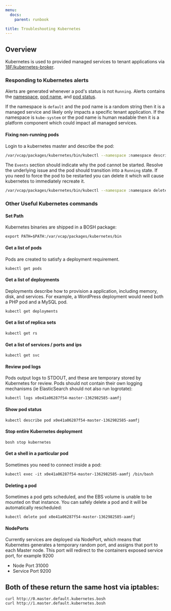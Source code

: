 ```yaml
---
menu:
  docs:
    parent: runbook

title: Troubleshooting Kubernetes
---
```


## Overview
Kubernetes is used to provided managed services to tenant applications via [18F/kubernetes-broker](https://github.com/18F/kubernetes-broker).

### Responding to Kubernetes alerts
Alerts are generated whenever a pod's status is not `Running`. Alerts contains the [namespace](https://kubernetes.io/docs/user-guide/namespaces/), [pod name](https://kubernetes.io/docs/user-guide/pods/), and [pod status](https://kubernetes.io/docs/concepts/workloads/pods/pod-lifecycle/#pod-phase).

If the namespace is `default` and the pod name is a random string then it is a managed service and likely only impacts a specific tenant application.  If the namespace is `kube-system` or the pod name is human readable then it is a platform component which could impact all managed services.

#### Fixing non-running pods
Login to a kubernetes master and describe the pod:
```bash
/var/vcap/packages/kubernetes/bin/kubectl --namespace :namespace describe pod :pod-name
```

The `Events` section should indicate why the pod cannot be started.  Resolve the underlying issue and the pod should transition into a `Running` state.  If you need to force the pod to be restarted you can delete it which will cause kubernetes to immediately recreate it.
```bash
/var/vcap/packages/kubernetes/bin/kubectl --namespace :namespace delete pod :pod-name
```


### Other Useful Kubernetes commands

#### Set Path
Kubernetes binaries are shipped in a BOSH package:
```shell
export PATH=$PATH:/var/vcap/packages/kubernetes/bin
```

#### Get a list of pods
Pods are created to satisfy a deployment requirement.
```shell
kubectl get pods
```

#### Get a list of deployments
Deployments describe how to provision a application, including
memory, disk, and services.  For example, a WordPress deployment
would need both a PHP pod and a MySQL pod.
```shell
kubectl get deployments
```

#### Get a list of replica sets
```shell
kubectl get rs
```

#### Get a list of services / ports and ips
```shell
kubectl get svc
```

#### Review pod logs
Pods output logs to STDOUT, and these are temporary stored
by Kubernetes for review.  Pods should not contain their
own logging mechanisms (ie ElasticSearch should not also
run logrotate):
```shell
kubectl logs x0e41a06287f54-master-1362982585-aamfj
```

#### Show pod status
```shell
kubectl describe pod x0e41a06287f54-master-1362982585-aamfj
```

#### Stop entire Kubernetes deployment
```shell
bosh stop kubernetes
```

#### Get a shell in a particular pod
Sometimes you need to connect inside a pod:
```shell
kubectl exec -it x0e41a06287f54-master-1362982585-aamfj /bin/bash
```

#### Deleting a pod
Sometimes a pod gets scheduled, and the EBS volume
is unable to be mounted on that instance.  You can
safely delete a pod and it will be automatically
rescheduled:
```shell
kubectl delete pod x0e41a06287f54-master-1362982585-aamfj
```

#### NodePorts
Currently services are deployed via NodePort, which means that Kubernetes generates a temporary random port, and assigns that port to each Master node.  This port will redirect to the containers exposed service port, for example 9200

  - Node Port 31000
  - Service Port 9200

  ## Both of these return the same host via iptables:
  ```
  curl http://0.master.default.kubernetes.bosh
  curl http://1.master.default.kubernetes.bosh
  ```